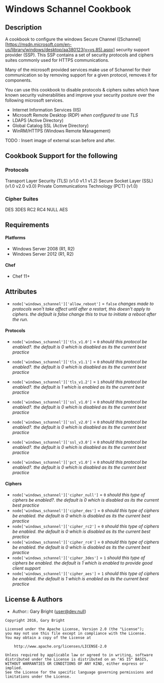 Windows Schannel Cookbook
=========================

Description
-------------
A cookbook to configure the windows Secure Channel ([Schannel][https://msdn.microsoft.com/en-us/library/windows/desktop/aa380123(v=vs.85).aspx] security support provider (SSP).
This SSP contains a set of security protocols and ciphers suites commonly used for HTTPS communications.

Many of the microsoft provided services make use of Schannel for their communication so by removing support for a given protocol, removes it for components.

You can use this cookbook to disable protocols & ciphers suites which have known security vulnerabilities and improve your security posture over the following microsoft services.

* Internet Information Services (IIS)
* Microsoft Remote Desktop (RDP) _when configured to use TLS_
* LDAPS (Active Directory)
* Global Catalog SSL (Active Directory)
* WinRM/HTTPS (Windows Remote Management)

TODO : Insert image of external scan before and after.

Cookbook Support for the following
----------------
### Protocols
Transport Layer Security (TLS) (v1.0 v1.1 v1.2)
Secure Socket Layer (SSL) (v1.0 v2.0 v3.0)
Private Communications Technology (PCT) (v1.0)

### Cipher Suites
DES
3DES
RC2
RC4
NULL
AES

Requirements
------------
#### Platforms
* Windows Server 2008 (R1, R2)
* Windows Server 2012 (R1, R2)

#### Chef
- Chef 11+

Attributes
----------
* `node['windows_schannel']['allow_reboot']` = `false` 
_changes made to protocols won't take affect until after a restart, this doesn't apply to ciphers. the default is false change this to true to initiate a reboot after the run._

#### Protocols
* `node['windows_schannel']['tls_v1.0']` = `0`
_should this protocol be enabled?.  the default is 0 which is disabled as its the current best practice_
* `node['windows_schannel']['tls_v1.1']` = `0`
_should this protocol be enabled?.  the default is 0 which is disabled as its the current best practice_
* `node['windows_schannel']['tls_v1.2']` = `1`
_should this protocol be enabled?.  the default is 1 which is enabled as its the current best practice_

* `node['windows_schannel']['ssl_v1.0']` = `0`
_should this protocol be enabled?.  the default is 0 which is disabled as its the current best practice_
* `node['windows_schannel']['ssl_v2.0']` = `0`
_should this protocol be enabled?.  the default is 0 which is disabled as its the current best practice_
* `node['windows_schannel']['ssl_v3.0']` = `0`
_should this protocol be enabled?.  the default is 0 which is disabled as its the current best practice_

* `node['windows_schannel']['pct_v1.0']` = `0`
_should this protocol be enabled?.  the default is 0 which is disabled as its the current best practice_

#### Ciphers
* `node['windows_schannel']['cipher_null']` = `0`
_should this type of ciphers be enabled?.  the default is 0 which is disabled as its the current best practice_
* `node['windows_schannel']['cipher_des']` = `0`
_should this type of ciphers be enabled.  the default is 0 which is disabled as its the current best practice_
* `node['windows_schannel']['cipher_rc2']` = `0`
_should this type of ciphers be enabled.  the default is 0 which is disabled as its the current best practice_
* `node['windows_schannel']['cipher_rc4']` = `0`
_should this type of ciphers be enabled.  the default is 0 which is disabled as its the current best practice_
* `node['windows_schannel']['cipher_3des']` = `1`
_should this type of ciphers be enabled.  the default is 1 which is enabled to provide good client support_
* `node['windows_schannel']['cipher_aes']` = `1`
_should this type of ciphers be enabled.  the default is 1 which is enabled as its the current best practice_

License & Authors
-----------------
- Author:: Gary Bright (<user@dev.null>)

```text
Copyright 2016, Gary Bright

Licensed under the Apache License, Version 2.0 (the "License");
you may not use this file except in compliance with the License.
You may obtain a copy of the License at

    http://www.apache.org/licenses/LICENSE-2.0

Unless required by applicable law or agreed to in writing, software
distributed under the License is distributed on an "AS IS" BASIS,
WITHOUT WARRANTIES OR CONDITIONS OF ANY KIND, either express or implied.
See the License for the specific language governing permissions and
limitations under the License.
```